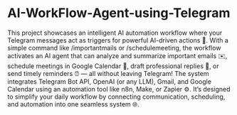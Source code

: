 # AI-WorkFlow-Agent-using-Telegram


This project showcases an intelligent AI automation workflow where your Telegram messages act as triggers for powerful AI-driven actions 🚀. With a simple command like /importantmails or /schedulemeeting, the workflow activates an AI agent that can analyze and summarize important emails ✉️, schedule meetings in Google Calendar 📅, draft professional replies 💬, or send timely reminders ⏰ — all without leaving Telegram! The system integrates Telegram Bot API, OpenAI (or any LLM), Gmail, and Google Calendar using an automation tool like n8n, Make, or Zapier ⚙️. It’s designed to simplify your daily workflow by connecting communication, scheduling, and automation into one seamless system 🌐.
